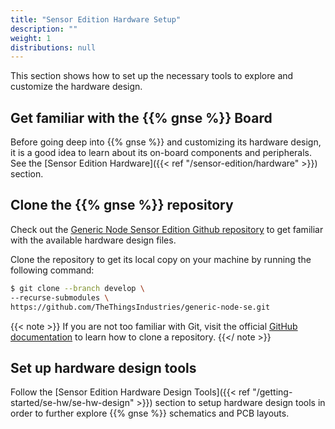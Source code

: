 ```yaml
---
title: "Sensor Edition Hardware Setup"
description: ""
weight: 1
distributions: null
---
```


This section shows how to set up the necessary tools to explore and customize the hardware design.

<!--more-->

## Get familiar with the {{% gnse %}} Board

Before going deep into {{% gnse %}} and customizing its hardware design, it is a good idea to learn about its on-board components and peripherals. See the [Sensor Edition Hardware]({{< ref "/sensor-edition/hardware" >}}) section.

## Clone the {{% gnse %}} repository

Check out the [Generic Node Sensor Edition Github repository](https://github.com/TheThingsIndustries/generic-node-se) to get familiar with the available hardware design files.

Clone the repository to get its local copy on your machine by running the following command:

```bash
$ git clone --branch develop \
--recurse-submodules \
https://github.com/TheThingsIndustries/generic-node-se.git
```

{{< note >}} If you are not too familiar with Git, visit the official [GitHub documentation](https://docs.github.com/en/free-pro-team@latest/github/creating-cloning-and-archiving-repositories/cloning-a-repository) to learn how to clone a repository. {{</ note >}}

## Set up hardware design tools

Follow the [Sensor Edition Hardware Design Tools]({{< ref "/getting-started/se-hw/se-hw-design" >}}) section to setup hardware design tools in order to further explore {{% gnse %}} schematics and PCB layouts.
